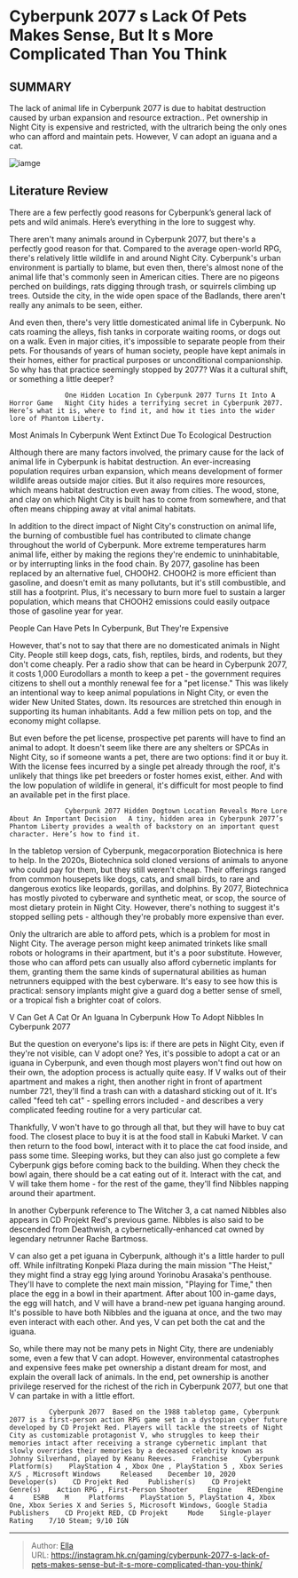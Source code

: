 # Cyberpunk 2077 s Lack Of Pets Makes Sense, But It s More Complicated Than You Think


## SUMMARY 



  The lack of animal life in Cyberpunk 2077 is due to habitat destruction caused by urban expansion and resource extraction..   Pet ownership in Night City is expensive and restricted, with the ultrarich being the only ones who can afford and maintain pets.   However, V can adopt an iguana and a cat.  

![iamge](https://static1.srcdn.com/wordpress/wp-content/uploads/2024/01/cyberpunk-2077-s-lack-of-pets-makes-sense-but-it-s-more-complicated-than-you-think.jpg)

## Literature Review

There are a few perfectly good reasons for Cyberpunk’s general lack of pets and wild animals. Here’s everything in the lore to suggest why.




There aren&#39;t many animals around in Cyberpunk 2077, but there&#39;s a perfectly good reason for that. Compared to the average open-world RPG, there&#39;s relatively little wildlife in and around Night City. Cyberpunk&#39;s urban environment is partially to blame, but even then, there&#39;s almost none of the animal life that&#39;s commonly seen in American cities. There are no pigeons perched on buildings, rats digging through trash, or squirrels climbing up trees. Outside the city, in the wide open space of the Badlands, there aren&#39;t really any animals to be seen, either.




And even then, there&#39;s very little domesticated animal life in Cyberpunk. No cats roaming the alleys, fish tanks in corporate waiting rooms, or dogs out on a walk. Even in major cities, it&#39;s impossible to separate people from their pets. For thousands of years of human society, people have kept animals in their homes, either for practical purposes or unconditional companionship. So why has that practice seemingly stopped by 2077? Was it a cultural shift, or something a little deeper?

                  One Hidden Location In Cyberpunk 2077 Turns It Into A Horror Game   Night City hides a terrifying secret in Cyberpunk 2077. Here’s what it is, where to find it, and how it ties into the wider lore of Phantom Liberty.   


 Most Animals In Cyberpunk Went Extinct Due To Ecological Destruction 
         

Although there are many factors involved, the primary cause for the lack of animal life in Cyberpunk is habitat destruction. An ever-increasing population requires urban expansion, which means development of former wildlife areas outside major cities. But it also requires more resources, which means habitat destruction even away from cities. The wood, stone, and clay on which Night City is built has to come from somewhere, and that often means chipping away at vital animal habitats.




In addition to the direct impact of Night City&#39;s construction on animal life, the burning of combustible fuel has contributed to climate change throughout the world of Cyberpunk. More extreme temperatures harm animal life, either by making the regions they&#39;re endemic to uninhabitable, or by interrupting links in the food chain. By 2077, gasoline has been replaced by an alternative fuel, CHOOH2. CHOOH2 is more efficient than gasoline, and doesn&#39;t emit as many pollutants, but it&#39;s still combustible, and still has a footprint. Plus, it&#39;s necessary to burn more fuel to sustain a larger population, which means that CHOOH2 emissions could easily outpace those of gasoline year for year.



 People Can Have Pets In Cyberpunk, But They&#39;re Expensive 
          

However, that&#39;s not to say that there are no domesticated animals in Night City. People still keep dogs, cats, fish, reptiles, birds, and rodents, but they don&#39;t come cheaply. Per a radio show that can be heard in Cyberpunk 2077, it costs 1,000 Eurodollars a month to keep a pet - the government requires citizens to shell out a monthly renewal fee for a &#34;pet license.&#34; This was likely an intentional way to keep animal populations in Night City, or even the wider New United States, down. Its resources are stretched thin enough in supporting its human inhabitants. Add a few million pets on top, and the economy might collapse.




But even before the pet license, prospective pet parents will have to find an animal to adopt. It doesn&#39;t seem like there are any shelters or SPCAs in Night City, so if someone wants a pet, there are two options: find it or buy it. With the license fees incurred by a single pet already through the roof, it&#39;s unlikely that things like pet breeders or foster homes exist, either. And with the low population of wildlife in general, it&#39;s difficult for most people to find an available pet in the first place.

                  Cyberpunk 2077 Hidden Dogtown Location Reveals More Lore About An Important Decision   A tiny, hidden area in Cyberpunk 2077’s Phantom Liberty provides a wealth of backstory on an important quest character. Here’s how to find it.   

In the tabletop version of Cyberpunk, megacorporation Biotechnica is here to help. In the 2020s, Biotechnica sold cloned versions of animals to anyone who could pay for them, but they still weren&#39;t cheap. Their offerings ranged from common housepets like dogs, cats, and small birds, to rare and dangerous exotics like leopards, gorillas, and dolphins. By 2077, Biotechnica has mostly pivoted to cyberware and synthetic meat, or scop, the source of most dietary protein in Night City. However, there&#39;s nothing to suggest it&#39;s stopped selling pets - although they&#39;re probably more expensive than ever.




Only the ultrarich are able to afford pets, which is a problem for most in Night City. The average person might keep animated trinkets like small robots or holograms in their apartment, but it&#39;s a poor substitute. However, those who can afford pets can usually also afford cybernetic implants for them, granting them the same kinds of supernatural abilities as human netrunners equipped with the best cyberware. It&#39;s easy to see how this is practical: sensory implants might give a guard dog a better sense of smell, or a tropical fish a brighter coat of colors.



 V Can Get A Cat Or An Iguana In Cyberpunk 
How To Adopt Nibbles In Cyberpunk 2077
          

But the question on everyone&#39;s lips is: if there are pets in Night City, even if they&#39;re not visible, can V adopt one? Yes, it&#39;s possible to adopt a cat or an iguana in Cyberpunk, and even though most players won&#39;t find out how on their own, the adoption process is actually quite easy. If V walks out of their apartment and makes a right, then another right in front of apartment number 721, they&#39;ll find a trash can with a datashard sticking out of it. It&#39;s called &#34;feed teh cat&#34; - spelling errors included - and describes a very complicated feeding routine for a very particular cat.




Thankfully, V won&#39;t have to go through all that, but they will have to buy cat food. The closest place to buy it is at the food stall in Kabuki Market. V can then return to the food bowl, interact with it to place the cat food inside, and pass some time. Sleeping works, but they can also just go complete a few Cyberpunk gigs before coming back to the building. When they check the bowl again, there should be a cat eating out of it. Interact with the cat, and V will take them home - for the rest of the game, they&#39;ll find Nibbles napping around their apartment.



In another Cyberpunk reference to The Witcher 3, a cat named Nibbles also appears in CD Projekt Red&#39;s previous game. Nibbles is also said to be descended from Deathwish, a cybernetically-enhanced cat owned by legendary netrunner Rache Bartmoss.




V can also get a pet iguana in Cyberpunk, although it&#39;s a little harder to pull off. While infiltrating Konpeki Plaza during the main mission &#34;The Heist,&#34; they might find a stray egg lying around Yorinobu Arasaka&#39;s penthouse. They&#39;ll have to complete the next main mission, &#34;Playing for Time,&#34; then place the egg in a bowl in their apartment. After about 100 in-game days, the egg will hatch, and V will have a brand-new pet iguana hanging around. It&#39;s possible to have both Nibbles and the iguana at once, and the two may even interact with each other. And yes, V can pet both the cat and the iguana.




So, while there may not be many pets in Night City, there are undeniably some, even a few that V can adopt. However, environmental catastrophes and expensive fees make pet ownership a distant dream for most, and explain the overall lack of animals. In the end, pet ownership is another privilege reserved for the richest of the rich in Cyberpunk 2077, but one that V can partake in with a little effort.

              Cyberpunk 2077  Based on the 1988 tabletop game, Cyberpunk 2077 is a first-person action RPG game set in a dystopian cyber future developed by CD Projekt Red. Players will tackle the streets of Night City as customizable protagonist V, who struggles to keep their memories intact after receiving a strange cybernetic implant that slowly overrides their memories by a deceased celebrity known as Johnny Silverhand, played by Keanu Reeves.    Franchise    Cyberpunk     Platform(s)    PlayStation 4 , Xbox One , PlayStation 5 , Xbox Series X/S , Microsoft Windows     Released    December 10, 2020     Developer(s)    CD Projekt Red     Publisher(s)    CD Projekt     Genre(s)    Action RPG , First-Person Shooter     Engine    REDengine 4     ESRB    M     Platforms    PlayStation 5, PlayStation 4, Xbox One, Xbox Series X and Series S, Microsoft Windows, Google Stadia     Publishers    CD Projekt RED, CD Projekt     Mode    Single-player     Rating    7/10 Steam; 9/10 IGN      


---

> Author: [Ella](https://instagram.hk.cn/)  
> URL: https://instagram.hk.cn/gaming/cyberpunk-2077-s-lack-of-pets-makes-sense-but-it-s-more-complicated-than-you-think/  

